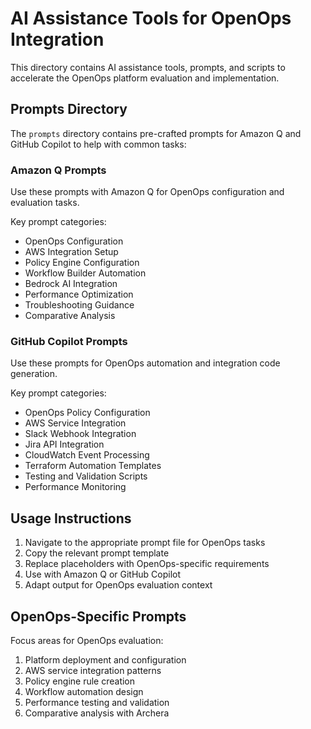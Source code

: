 # AI Assistance Tools for OpenOps Integration

This directory contains AI assistance tools, prompts, and scripts to accelerate the OpenOps platform evaluation and implementation.

## Prompts Directory

The `prompts` directory contains pre-crafted prompts for Amazon Q and GitHub Copilot to help with common tasks:

### Amazon Q Prompts

Use these prompts with Amazon Q for OpenOps configuration and evaluation tasks.

Key prompt categories:
- OpenOps Configuration
- AWS Integration Setup
- Policy Engine Configuration
- Workflow Builder Automation
- Bedrock AI Integration
- Performance Optimization
- Troubleshooting Guidance
- Comparative Analysis

### GitHub Copilot Prompts

Use these prompts for OpenOps automation and integration code generation.

Key prompt categories:
- OpenOps Policy Configuration
- AWS Service Integration
- Slack Webhook Integration
- Jira API Integration
- CloudWatch Event Processing
- Terraform Automation Templates
- Testing and Validation Scripts
- Performance Monitoring

## Usage Instructions

1. Navigate to the appropriate prompt file for OpenOps tasks
2. Copy the relevant prompt template
3. Replace placeholders with OpenOps-specific requirements
4. Use with Amazon Q or GitHub Copilot
5. Adapt output for OpenOps evaluation context

## OpenOps-Specific Prompts

Focus areas for OpenOps evaluation:
1. Platform deployment and configuration
2. AWS service integration patterns
3. Policy engine rule creation
4. Workflow automation design
5. Performance testing and validation
6. Comparative analysis with Archera